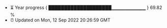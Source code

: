 - ⏳ Year progress { ████████████████████▁▁▁▁▁▁▁▁▁▁ } 69.82 %
- ⏰ Updated on Mon, 12 Sep 2022 20:26:59 GMT

